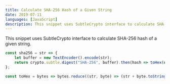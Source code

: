 ```yaml
---
title: Calculate SHA-256 Hash of a Given String
date: 2019-07-11
languages: [JavaScript]
description: This snippet uses SubtleCrypto interface to calculate SHA-256 hash of a given string.
---
```


This snippet uses SubtleCrypto interface to calculate SHA-256 hash of a given string.

```javascript
const sha256 = str => {
    let buffer = new TextEncoder().encode(str);
    return crypto.subtle.digest("SHA-256", buffer).then(hash => toHex(new Uint8Array(hash)));
};

const toHex = bytes => bytes.reduce((str, byte) => (str + byte.toString(16).padStart(2, "0")), "");
```